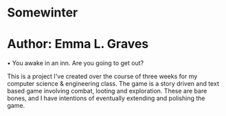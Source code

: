 # Somewinter
# Author: Emma L. Graves
• You awake in an inn. Are you going to get out?

This is a project I've created over the course of three weeks for my computer science & engineering class. The game is a story driven and text based game involving combat, looting and exploration. These are bare bones, and I have intentions of eventually extending and polishing the game.